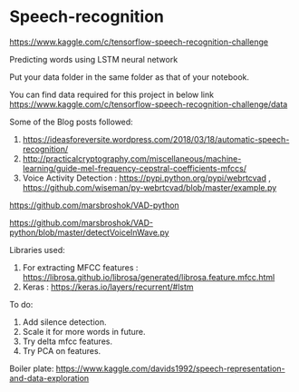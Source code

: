 # Speech-recognition

https://www.kaggle.com/c/tensorflow-speech-recognition-challenge

Predicting words using LSTM neural network

Put your data folder in the same folder as that of your notebook.

You can find data required for this project in below link
https://www.kaggle.com/c/tensorflow-speech-recognition-challenge/data 

Some of the Blog posts followed:
1. https://ideasforeversite.wordpress.com/2018/03/18/automatic-speech-recognition/
2. http://practicalcryptography.com/miscellaneous/machine-learning/guide-mel-frequency-cepstral-coefficients-mfccs/ 
3. Voice Activity Detection : https://pypi.python.org/pypi/webrtcvad , https://github.com/wiseman/py-webrtcvad/blob/master/example.py

https://github.com/marsbroshok/VAD-python

https://github.com/marsbroshok/VAD-python/blob/master/detectVoiceInWave.py

Libraries used:

1. For extracting MFCC features : https://librosa.github.io/librosa/generated/librosa.feature.mfcc.html
2. Keras : https://keras.io/layers/recurrent/#lstm

To do:

1. Add silence detection.
2. Scale it for more words in future.
3. Try delta mfcc features.
4. Try PCA on features.

Boiler plate:
https://www.kaggle.com/davids1992/speech-representation-and-data-exploration 



